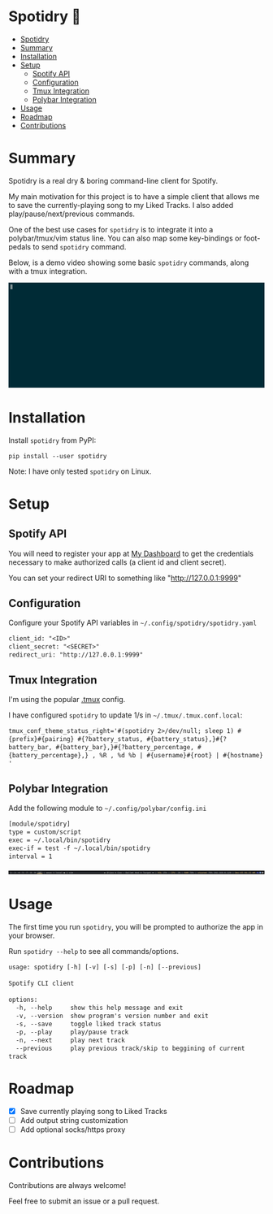 # Spotidry 

- [Spotidry](#spotidry-)
- [Summary](#summary)
- [Installation](#installation)
- [Setup](#setup)
  - [Spotify API](#spotify-api)
  - [Configuration](#configuration)
  - [Tmux Integration](#tmux-integration)
  - [Polybar Integration](#polybar-integration)
- [Usage](#usage)
- [Roadmap](#roadmap)
- [Contributions](#contributions)

# Summary

Spotidry is a real dry & boring command-line client for Spotify.

My main motivation for this project is to have a simple client that allows me to save the currently-playing song to my Liked Tracks. I also added play/pause/next/previous commands.

One of the best use cases for `spotidry` is to integrate it into a polybar/tmux/vim status line. You can also map some key-bindings or foot-pedals to send `spotidry` command.

Below, is a demo video showing some basic `spotidry` commands, along with a tmux integration.

![](https://raw.githubusercontent.com/mikeboiko/spotidry/gif/resources/spotidry.gif)

# Installation

Install `spotidry` from PyPI:

```
pip install --user spotidry
```

Note: I have only tested `spotidry` on Linux.

# Setup

## Spotify API

You will need to register your app at [My Dashboard](https://developer.spotify.com/dashboard/login) to get the credentials necessary to make authorized calls (a client id and client secret).

You can set your redirect URI to something like "http://127.0.0.1:9999"

## Configuration

Configure your Spotify API variables in `~/.config/spotidry/spotidry.yaml`

```
client_id: "<ID>"
client_secret: "<SECRET>"
redirect_uri: "http://127.0.0.1:9999"
```

## Tmux Integration

I'm using the popular [.tmux](https://github.com/gpakosz/.tmux) config.

I have configured `spotidry` to update 1/s in `~/.tmux/.tmux.conf.local`:

```
tmux_conf_theme_status_right='#(spotidry 2>/dev/null; sleep 1) #{prefix}#{pairing} #{?battery_status, #{battery_status},}#{?battery_bar, #{battery_bar},}#{?battery_percentage, #{battery_percentage},} , %R , %d %b | #{username}#{root} | #{hostname} '
```

## Polybar Integration

Add the following module to `~/.config/polybar/config.ini`

```
[module/spotidry]
type = custom/script
exec = ~/.local/bin/spotidry
exec-if = test -f ~/.local/bin/spotidry
interval = 1
```

![Polybar screenshot](https://raw.githubusercontent.com/mikeboiko/spotidry/gif/resources/polybar.png)

# Usage

The first time you run `spotidry`, you will be prompted to authorize the app in your browser.

Run `spotidry --help` to see all commands/options.

```
usage: spotidry [-h] [-v] [-s] [-p] [-n] [--previous]

Spotify CLI client

options:
  -h, --help     show this help message and exit
  -v, --version  show program's version number and exit
  -s, --save     toggle liked track status
  -p, --play     play/pause track
  -n, --next     play next track
  --previous     play previous track/skip to beggining of current track

```

# Roadmap

- [x] Save currently playing song to Liked Tracks
- [ ] Add output string customization
- [ ] Add optional socks/https proxy

# Contributions

Contributions are always welcome!

Feel free to submit an issue or a pull request.
